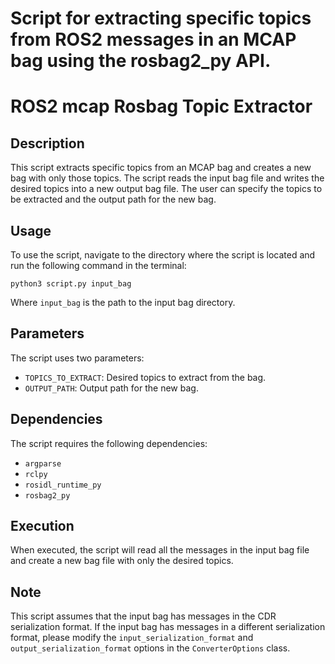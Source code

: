 # Script for extracting specific topics from ROS2 messages in an MCAP bag using the rosbag2_py API.
# ROS2 mcap Rosbag Topic Extractor

## Description
This script extracts specific topics from an MCAP bag and creates a new bag with only those topics. The script reads the input bag file and writes the desired topics into a new output bag file. The user can specify the topics to be extracted and the output path for the new bag. 

## Usage
To use the script, navigate to the directory where the script is located and run the following command in the terminal: 

```
python3 script.py input_bag
```

Where `input_bag` is the path to the input bag directory.

## Parameters
The script uses two parameters: 

- `TOPICS_TO_EXTRACT`: Desired topics to extract from the bag.
- `OUTPUT_PATH`: Output path for the new bag.

## Dependencies
The script requires the following dependencies: 
- `argparse`
- `rclpy`
- `rosidl_runtime_py`
- `rosbag2_py`

## Execution
When executed, the script will read all the messages in the input bag file and create a new bag file with only the desired topics. 

## Note
This script assumes that the input bag has messages in the CDR serialization format. If the input bag has messages in a different serialization format, please modify the `input_serialization_format` and `output_serialization_format` options in the `ConverterOptions` class.
